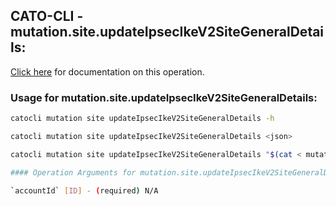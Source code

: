 
## CATO-CLI - mutation.site.updateIpsecIkeV2SiteGeneralDetails:
[Click here](https://api.catonetworks.com/documentation/#mutation-mutation.site.updateIpsecIkeV2SiteGeneralDetails) for documentation on this operation.

### Usage for mutation.site.updateIpsecIkeV2SiteGeneralDetails:

```bash
catocli mutation site updateIpsecIkeV2SiteGeneralDetails -h

catocli mutation site updateIpsecIkeV2SiteGeneralDetails <json>

catocli mutation site updateIpsecIkeV2SiteGeneralDetails "$(cat < mutation.site.updateIpsecIkeV2SiteGeneralDetails.json)"

#### Operation Arguments for mutation.site.updateIpsecIkeV2SiteGeneralDetails ####

`accountId` [ID] - (required) N/A    
